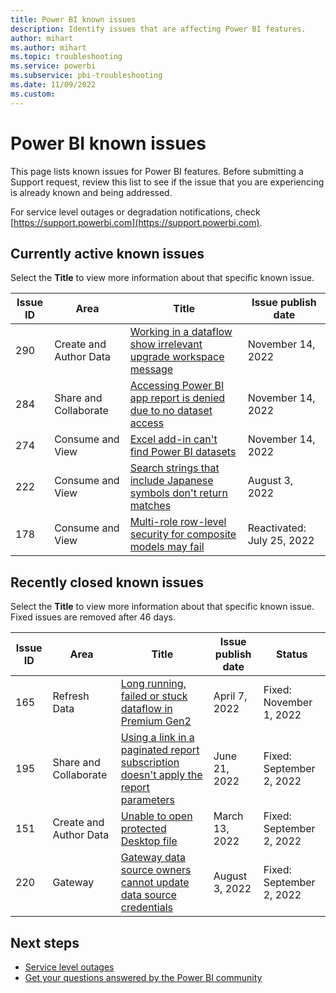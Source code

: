 ```yaml
---
title: Power BI known issues
description: Identify issues that are affecting Power BI features. 
author: mihart
ms.author: mihart
ms.topic: troubleshooting    
ms.service: powerbi
ms.subservice: pbi-troubleshooting
ms.date: 11/09/2022
ms.custom:  
---
```


# Power BI known issues

This page lists known issues for Power BI features. Before submitting a Support request, review this list to see if the issue that you are experiencing is already known and being addressed.

For service level outages or degradation notifications, check [https://support.powerbi.com](https://support.powerbi.com).  

## Currently active known issues

Select the **Title** to view more information about that specific known issue.

|  Issue ID |  Area                              |  Title  |  Issue publish date |  
|-----------|------------------------------------|---------|---------------------|
|  290      |  Create and Author Data            |  [Working in a dataflow show irrelevant upgrade workspace message](known-issue-290-dataflow-show-upgrade-workspace-message.md)  | November 14, 2022  |
|  284      |  Share and Collaborate             |  [Accessing Power BI app report is denied due to no dataset access](known-issue-284-accessing-app-report-denied-due-to-no-dataset-access.md)  |  November 14, 2022  |
|  274      |  Consume and View                  |  [Excel add-in can't find Power BI datasets](known-issue-274-excel-add-in-cant-find-datasets.md)    |  November 14, 2022  |
|  222      |  Consume and View                  |  [Search strings that include Japanese symbols don't return matches](known-issue-222-search-strings-japanese-symbols-dont-work.md)   |  August 3, 2022  |
|  178      |  Consume and View                  |  [Multi-role row-level security for composite models may fail](known-issue-178-multi-role-rls-composite-model-fail.md)   |  Reactivated: July 25, 2022        |

## Recently closed known issues

Select the **Title** to view more information about that specific known issue. Fixed issues are removed after 46 days.

|  Issue ID |  Area                              |  Title           |  Issue publish date |  Status  |
|-----------|------------------------------------|------------------|---------------------|-----------|
|  165      |  Refresh Data                      |  [Long running, failed or stuck dataflow in Premium Gen2](known-issue-dataflow-on-premium-gen2.md) | April 7, 2022 |  Fixed: November 1, 2022   |
|  195      |  Share and Collaborate             |  [Using a link in a paginated report subscription doesn't apply the report parameters](known-issue-195-link-in-paginated-subscription-doesnt-apply-report-parameters.md)   |  June 21, 2022        |  Fixed: September 2, 2022 |
|  151      |  Create and Author Data            |  [Unable to open protected Desktop file](known-issue-unable-open-protected-desktop-file.md)     |  March 13, 2022        |  Fixed: September 2, 2022 |
|  220      |  Gateway                           |  [Gateway data source owners cannot update data source credentials](known-issue-220-gateway-data-source-owners-cant-update-credentials.md)   |  August 3, 2022  |  Fixed: September 2, 2022  |

## Next steps

- [Service level outages](https://support.powerbi.com)
- [Get your questions answered by the Power BI community](https://community.powerbi.com)
